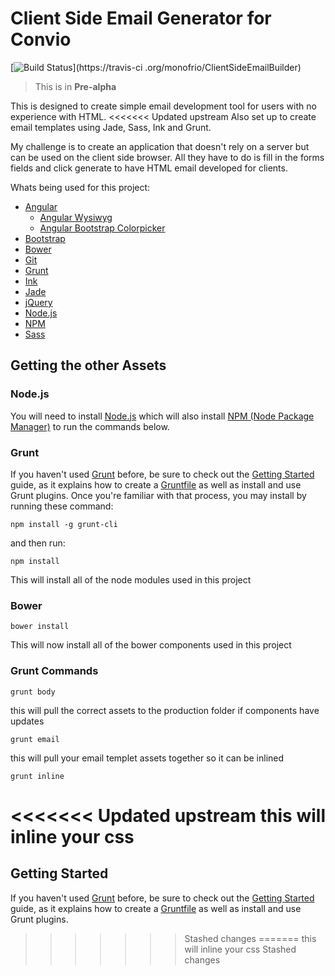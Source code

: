 # Client Side Email Generator for Convio

[![Build Status](https://travis-ci.org/monofrio/ClientSideEmailBuilder.svg?branch=Master)](https://travis-ci
.org/monofrio/ClientSideEmailBuilder)

> This is in **Pre-alpha**

This is designed to create simple email development tool for users with no experience with HTML.
<<<<<<< Updated upstream
Also set up to create email templates using Jade, Sass, Ink and Grunt.

My challenge is to create an application that doesn't rely on a server but can be used on the client side browser.
 All they have to do is fill in the forms fields and click generate to have HTML email developed for clients.

Whats being used for this project:
* [Angular](https://angularjs.org/)
    * [Angular Wysiwyg](https://github.com/TerryMooreII/angular-wysiwyg)
    * [Angular Bootstrap Colorpicker](https://github.com/buberdds/angular-bootstrap-colorpicker)
* [Bootstrap](http://getbootstrap.com/)
* [Bower](http://bower.io/)
* [Git](https://git-scm.com/)
* [Grunt](http://gruntjs.com/)
* [Ink](http://foundation.zurb.com/emails.html)
* [Jade](http://jade-lang.com/)
* [jQuery](http://jquery.com/)
* [Node.js](https://nodejs.org/en/)
* [NPM](https://www.npmjs.com/)
* [Sass](http://sass-lang.com/)


## Getting the other Assets

### Node.js

You will need to install [Node.js](https://nodejs.org/en/) which will also install [NPM (Node Package Manager)](https://www.npmjs.com/) to run the commands below.

### Grunt

If you haven't used [Grunt](http://gruntjs.com/) before, be sure to check out the [Getting Started](http://gruntjs.com/getting-started) guide, as it explains how to create a [Gruntfile](http://gruntjs.com/sample-gruntfile) as well as install and use Grunt plugins. Once you're familiar with that process, you may install by running these command:

```shell
npm install -g grunt-cli
```
and then run:

```shell
npm install
```

This will install all of the node modules used in this project

### Bower

```shell
bower install
```

This will now install all of the bower components used in this project

### Grunt Commands

```shell
grunt body
```

this will pull the correct assets to the production folder if components have updates

```shell
grunt email
```
this will pull your email templet assets together so it can be inlined

```shell
grunt inline
```

<<<<<<< Updated upstream
this will inline your css 
=======

## Getting Started

If you haven't used [Grunt](http://gruntjs.com/) before, be sure to check out the [Getting Started](http://gruntjs.com/getting-started) guide, as it explains how to create a [Gruntfile](http://gruntjs.com/sample-gruntfile) as well as install and use Grunt plugins.
>>>>>>> Stashed changes
=======
this will inline your css
>>>>>>> Stashed changes
